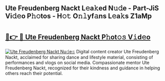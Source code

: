 ## Ute Freudenberg Nackt L𝚎a𝚔ed N𝚞𝚍e - Part-JiS Vi𝚍𝚎o P𝚑𝚘tos - H𝚘𝚝 O𝚗𝚕yf𝚊ns L𝚎a𝚔s Z1aMp

# <h2><a href="http://kfav23.oniu.top/?m=Ute+Freudenberg+Nackt">🔗👉 🔴 Ute Freudenberg Nackt P𝚑ot𝚘𝚜 V𝚒d𝚎o</a></h2>

[![Ute Freudenberg Nackt Nu𝚍e𝚜](https://i.imgur.com/0qMVB7G.gif)](http://kfav23.oniu.top/?m=Ute+Freudenberg+Nackt)
Digital content creator Ute Freudenberg Nackt, acclaimed for sharing dance and lifestyle material, consisting of performances and vlogs on social media. Compassionate mentor Ute Freudenberg Nackt, recognized for their kindness and guidance in helping others reach their potential.  
